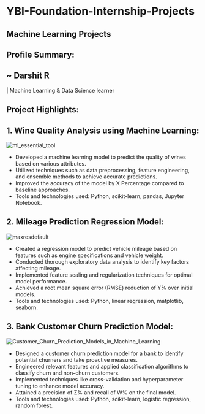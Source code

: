 # YBI-Foundation-Internship-Projects
## Machine Learning Projects
## Profile Summary:
## ~ Darshit R
 | Machine Learning & Data Science learner

## Project Highlights:

## 1. Wine Quality Analysis using Machine Learning:
![ml_essential_tool](https://github.com/YAMUNAVV/YBI-Foundation-Internship-Projects/assets/124666569/1f167290-a9c2-4440-9d0c-21a2874ead11)

* Developed a machine learning model to predict the quality of wines based on various attributes.
* Utilized techniques such as data preprocessing, feature engineering, and ensemble methods to achieve accurate predictions.
* Improved the accuracy of the model by X Percentage compared to baseline approaches.
* Tools and technologies used: Python, scikit-learn, pandas, Jupyter Notebook.

## 2. Mileage Prediction Regression Model:
![maxresdefault](https://github.com/YAMUNAVV/YBI-Foundation-Internship-Projects/assets/124666569/18a385f8-9d5a-4568-bd33-2cf951474514)

* Created a regression model to predict vehicle mileage based on features such as engine specifications and vehicle weight.
* Conducted thorough exploratory data analysis to identify key factors affecting mileage.
* Implemented feature scaling and regularization techniques for optimal model performance.
* Achieved a root mean square error (RMSE) reduction of Y% over initial models.
* Tools and technologies used: Python, linear regression, matplotlib, seaborn.

## 3. Bank Customer Churn Prediction Model:
![Customer_Churn_Prediction_Models_in_Machine_Learning](https://github.com/YAMUNAVV/YBI-Foundation-Internship-Projects/assets/124666569/6f63dcbe-2087-4232-9f29-49fc112bd9cc)

* Designed a customer churn prediction model for a bank to identify potential churners and take proactive measures.
* Engineered relevant features and applied classification algorithms to classify churn and non-churn customers.
* Implemented techniques like cross-validation and hyperparameter tuning to enhance model accuracy.
* Attained a precision of Z% and recall of W% on the final model.
* Tools and technologies used: Python, scikit-learn, logistic regression, random forest.

